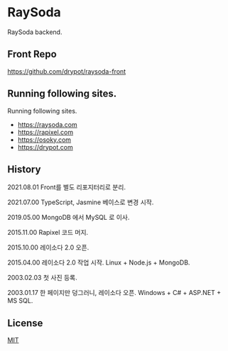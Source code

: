 # RaySoda

RaySoda backend.

## Front Repo

<https://github.com/drypot/raysoda-front>

## Running following sites.

Running following sites.

* <https://raysoda.com>
* <https://rapixel.com>
* <https://osoky.com>
* <https://drypot.com>

## History

2021.08.01 Front를 별도 리포지터리로 분리.

2021.07.00 TypeScript, Jasmine 베이스로 변경 시작.

2019.05.00 MongoDB 에서 MySQL 로 이사.

2015.11.00 Rapixel 코드 머지.

2015.10.00 레이소다 2.0 오픈.

2015.04.00 레이소다 2.0 작업 시작. Linux + Node.js + MongoDB.

2003.02.03 첫 사진 등록.

2003.01.17 한 페이지만 덩그러니, 레이소다 오픈. Windows + C# + ASP.NET + MS SQL.

## License

[MIT](LICENSE)
